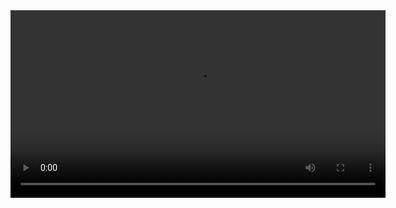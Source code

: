<video width="600" controls>
  <source src="https://github.com/Yerassyl1234/AndroidLab2/blob/master/video5463292670749207887.mp4" type="video/mp4">
  Ваш браузер не поддерживает видео.
</video>
